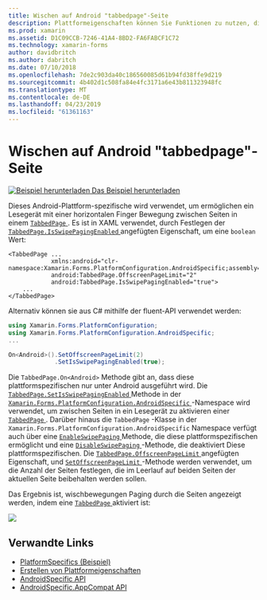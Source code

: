 ```yaml
---
title: Wischen auf Android "tabbedpage"-Seite
description: Plattformeigenschaften können Sie Funktionen zu nutzen, die nur auf einer bestimmten Plattform verfügbar ist ohne die Implementierung der benutzerdefinierten Renderern und Effekte. In diesem Artikel wird erläutert, wie die Android-Plattform-spezifische genutzt, die es ermöglicht, ein Lesegerät mit einer horizontalen Finger Bewegung zwischen Seiten in einer "tabbedpage".
ms.prod: xamarin
ms.assetid: D1C09CCB-7246-41A4-8BD2-FA6FABCF1C72
ms.technology: xamarin-forms
author: davidbritch
ms.author: dabritch
ms.date: 07/10/2018
ms.openlocfilehash: 7de2c903da40c186560085d61b94fd38ffe9d219
ms.sourcegitcommit: 4b402d1c508fa84e4fc3171a6e43b811323948fc
ms.translationtype: MT
ms.contentlocale: de-DE
ms.lasthandoff: 04/23/2019
ms.locfileid: "61361163"
---
```

# <a name="tabbedpage-page-swiping-on-android"></a>Wischen auf Android "tabbedpage"-Seite

[![Beispiel herunterladen](~/media/shared/download.png) Das Beispiel herunterladen](https://developer.xamarin.com/samples/xamarin-forms/userinterface/platformspecifics/)

Dieses Android-Plattform-spezifische wird verwendet, um ermöglichen ein Lesegerät mit einer horizontalen Finger Bewegung zwischen Seiten in einem [ `TabbedPage` ](xref:Xamarin.Forms.TabbedPage). Es ist in XAML verwendet, durch Festlegen der [ `TabbedPage.IsSwipePagingEnabled` ](xref:Xamarin.Forms.PlatformConfiguration.AndroidSpecific.TabbedPage.IsSwipePagingEnabledProperty) angefügten Eigenschaft, um eine `boolean` Wert:

```xaml
<TabbedPage ...
            xmlns:android="clr-namespace:Xamarin.Forms.PlatformConfiguration.AndroidSpecific;assembly=Xamarin.Forms.Core"
            android:TabbedPage.OffscreenPageLimit="2"
            android:TabbedPage.IsSwipePagingEnabled="true">
    ...
</TabbedPage>
```

Alternativ können sie aus C# mithilfe der fluent-API verwendet werden:

```csharp
using Xamarin.Forms.PlatformConfiguration;
using Xamarin.Forms.PlatformConfiguration.AndroidSpecific;
...

On<Android>().SetOffscreenPageLimit(2)
             .SetIsSwipePagingEnabled(true);
```

Die `TabbedPage.On<Android>` Methode gibt an, dass diese plattformspezifischen nur unter Android ausgeführt wird. Die [ `TabbedPage.SetIsSwipePagingEnabled` ](xref:Xamarin.Forms.PlatformConfiguration.AndroidSpecific.TabbedPage.SetIsSwipePagingEnabled(Xamarin.Forms.BindableObject,System.Boolean)) Methode in der [ `Xamarin.Forms.PlatformConfiguration.AndroidSpecific` ](xref:Xamarin.Forms.PlatformConfiguration.AndroidSpecific) -Namespace wird verwendet, um zwischen Seiten in ein Lesegerät zu aktivieren einer [ `TabbedPage` ](xref:Xamarin.Forms.TabbedPage). Darüber hinaus die `TabbedPage` -Klasse in der `Xamarin.Forms.PlatformConfiguration.AndroidSpecific` Namespace verfügt auch über eine [ `EnableSwipePaging` ](xref:Xamarin.Forms.PlatformConfiguration.AndroidSpecific.TabbedPage.EnableSwipePaging(Xamarin.Forms.IPlatformElementConfiguration{Xamarin.Forms.PlatformConfiguration.Android,Xamarin.Forms.TabbedPage})) Methode, die diese plattformspezifischen ermöglicht und eine [ `DisableSwipePaging` ](xref:Xamarin.Forms.PlatformConfiguration.AndroidSpecific.TabbedPage.DisableSwipePaging(Xamarin.Forms.IPlatformElementConfiguration{Xamarin.Forms.PlatformConfiguration.Android,Xamarin.Forms.TabbedPage})) -Methode, die deaktiviert Diese plattformspezifischen. Die [ `TabbedPage.OffscreenPageLimit` ](xref:Xamarin.Forms.PlatformConfiguration.AndroidSpecific.TabbedPage.OffscreenPageLimitProperty) angefügten Eigenschaft, und [ `SetOffscreenPageLimit` ](xref:Xamarin.Forms.PlatformConfiguration.AndroidSpecific.TabbedPage.SetOffscreenPageLimit(Xamarin.Forms.BindableObject,System.Int32)) -Methode werden verwendet, um die Anzahl der Seiten festlegen, die im Leerlauf auf beiden Seiten der aktuellen Seite beibehalten werden sollen.

Das Ergebnis ist, wischbewegungen Paging durch die Seiten angezeigt werden, indem eine [ `TabbedPage` ](xref:Xamarin.Forms.TabbedPage) aktiviert ist:

![](tabbedpage-page-swiping-images/tabbedpage-swipe.png)

## <a name="related-links"></a>Verwandte Links

- [PlatformSpecifics (Beispiel)](https://developer.xamarin.com/samples/xamarin-forms/userinterface/platformspecifics/)
- [Erstellen von Plattformeigenschaften](~/xamarin-forms/platform/platform-specifics/index.md#creating-platform-specifics)
- [AndroidSpecific API](xref:Xamarin.Forms.PlatformConfiguration.AndroidSpecific)
- [AndroidSpecific.AppCompat API](xref:Xamarin.Forms.PlatformConfiguration.AndroidSpecific.AppCompat)
